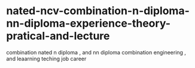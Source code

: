 # nated-ncv-combination-n-diploma-nn-diploma-experience-theory-pratical-and-lecture
combination nated n diploma , and nn diploma combination  engineering , and leaarning teching job career 
